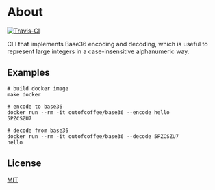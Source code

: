 # About

[![Travis-CI](https://api.travis-ci.org/outofcoffee/base36.svg)](https://travis-ci.org/outofcoffee/base36)

CLI that implements Base36 encoding and decoding, which is useful to represent large integers in a case-insensitive alphanumeric way.

## Examples

```shell script
# build docker image
make docker

# encode to base36
docker run --rm -it outofcoffee/base36 --encode hello
5PZCSZU7

# decode from base36
docker run --rm -it outofcoffee/base36 --decode 5PZCSZU7
hello
```

## License

[MIT](LICENSE)
